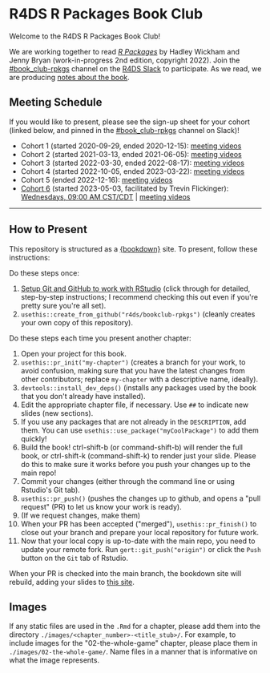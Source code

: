 # R4DS R Packages Book Club

Welcome to the R4DS R Packages Book Club!

We are working together to read [_R Packages_](https://r-pkgs.org/) by Hadley Wickham and Jenny Bryan (work-in-progress 2nd edition, copyright 2022).
Join the [#book_club-rpkgs](https://rfordatascience.slack.com/archives/C014C9F4DRS) channel on the [R4DS Slack](https://r4ds.io/join) to participate.
As we read, we are producing [notes about the book](https://r4ds.io/rpkgs).

## Meeting Schedule

If you would like to present, please see the sign-up sheet for your cohort (linked below, and pinned in the [#book_club-rpkgs](https://rfordatascience.slack.com/archives/C014C9F4DRS) channel on Slack)!

- Cohort 1 (started 2020-09-29, ended 2020-12-15): [meeting videos](https://youtube.com/playlist?list=PL3x6DOfs2NGiXMln8bxY7e0XgA5z1cp-8)
- Cohort 2 (started 2021-03-13, ended 2021-06-05): [meeting videos](https://youtube.com/playlist?list=PL3x6DOfs2NGhRtG2Oj1aI9mWTGY6KKUJB)
- Cohort 3 (started 2022-03-30, ended 2022-08-17): [meeting videos](https://youtube.com/playlist?list=PL3x6DOfs2NGi8NcKmNxw_Hk4-leUsivZv)
- Cohort 4 (started 2022-10-05, ended 2023-03-22): [meeting videos](https://youtube.com/playlist?list=PL3x6DOfs2NGhksG9nEcxtFD4ylI0LCMjZ)
- Cohort 5 (ended 2022-12-16): [meeting videos](https://www.youtube.com/playlist?list=PL3x6DOfs2NGhXh0_1fKhoPQ9sm4OAf8oV)
- [Cohort 6](https://docs.google.com/spreadsheets/d/1C75auf7ceIt3zieY85Hmb1oVkVNtSzRoZTmSU7SVYRc/edit?usp=sharing) (started 2023-05-03, facilitated by Trevin Flickinger): [Wednesdays, 09:00 AM CST/CDT](https://www.timeanddate.com/worldclock/converter.html?iso=20230503T140000&p1=24&p2=1440) | [meeting videos](https://youtube.com/playlist?list=PL3x6DOfs2NGjSSjJdHz4uqeAxqiuBSEaz)

<hr>


## How to Present

This repository is structured as a [{bookdown}](https://CRAN.R-project.org/package=bookdown) site.
To present, follow these instructions:

Do these steps once:

1. [Setup Git and GitHub to work with RStudio](https://github.com/r4ds/bookclub-setup) (click through for detailed, step-by-step instructions; I recommend checking this out even if you're pretty sure you're all set).
2. `usethis::create_from_github("r4ds/bookclub-rpkgs")` (cleanly creates your own copy of this repository).

Do these steps each time you present another chapter:

1. Open your project for this book.
2. `usethis::pr_init("my-chapter")` (creates a branch for your work, to avoid confusion, making sure that you have the latest changes from other contributors; replace `my-chapter` with a descriptive name, ideally).
3. `devtools::install_dev_deps()` (installs any packages used by the book that you don't already have installed).
4. Edit the appropriate chapter file, if necessary. Use `##` to indicate new slides (new sections).
5. If you use any packages that are not already in the `DESCRIPTION`, add them. You can use `usethis::use_package("myCoolPackage")` to add them quickly!
6. Build the book! ctrl-shift-b (or command-shift-b) will render the full book, or ctrl-shift-k (command-shift-k) to render just your slide. Please do this to make sure it works before you push your changes up to the main repo!
7. Commit your changes (either through the command line or using Rstudio's Git tab).
8. `usethis::pr_push()` (pushes the changes up to github, and opens a "pull request" (PR) to let us know your work is ready).
9. (If we request changes, make them)
10. When your PR has been accepted ("merged"), `usethis::pr_finish()` to close out your branch and prepare your local repository for future work.
11. Now that your local copy is up-to-date with the main repo, you need to update your remote fork. Run `gert::git_push("origin")` or click the `Push` button on the `Git` tab of Rstudio.

When your PR is checked into the main branch, the bookdown site will rebuild, adding your slides to [this site](https://r4ds.io/rpkgs).

## Images

If any static files are used in the `.Rmd` for a chapter, please add them into the directory `./images/<chapter_number>-<title_stub>/`. For example, to include images for the "02-the-whole-game" chapter, please place them in `./images/02-the-whole-game/`. Name files in a manner that is informative on what the image represents. 
